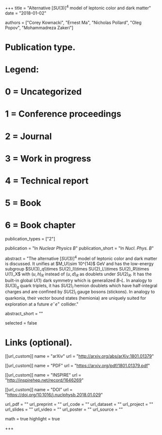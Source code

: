 +++
title = "Alternative $[SU(3)]^4$ model of leptonic color and dark matter"
date = "2018-01-02"

authors = ["Corey Kownacki", "Ernest Ma", "Nicholas Pollard",  "Oleg Popov",  "Mohammadreza Zakeri"]

# Publication type.
# Legend:
# 0 = Uncategorized
# 1 = Conference proceedings
# 2 = Journal
# 3 = Work in progress
# 4 = Technical report
# 5 = Book
# 6 = Book chapter
publication_types = ["2"]

publication = "In *Nuclear Physics B*"
publication_short = "In *Nucl. Phys. B*"

abstract = "The alternative $[SU(3)]^4$ model of leptonic color and dark matter is discussed. It unifies at $M_U\\sim 10^{14}$ GeV and has the low-energy subgroup $SU(3)_q\\times SU(2)_l\\times SU(2)_L\\times SU(2)_R\\times U(1)_X$ with $(u,h)_R$ instead of $(u,d)_R$ as doublets under $SU(2)_R$. It has the built-in global $U(1)$ dark symmetry which is generalized $B–L$. In analogy to $SU(3)_q$ quark triplets, it has $SU(2)_l$ hemion doublets which have half-integral charges and are confined by $SU(2)_l$ gauge bosons (stickons). In analogy to quarkonia, their vector bound states (hemionia) are uniquely suited for exploration at a future $e^-e^+$ collider."

abstract_short = ""

selected = false

# Links (optional).
[[url_custom]]
name = "arXiv"
url = "http://arxiv.org/abs/arXiv:1801.01379"

[[url_custom]]
name = "PDF"
url = "https://arxiv.org/pdf/1801.01379.pdf"

[[url_custom]]
name = "INSPIRE"
url = "http://inspirehep.net/record/1646269"

[[url_custom]]
name = "DOI"
url = "https://doi.org/10.1016/j.nuclphysb.2018.01.029"

url_pdf = ""
url_preprint = ""
url_code = ""
url_dataset = ""
url_project = ""
url_slides = ""
url_video = ""
url_poster = ""
url_source = ""





math = true
highlight = true

+++
